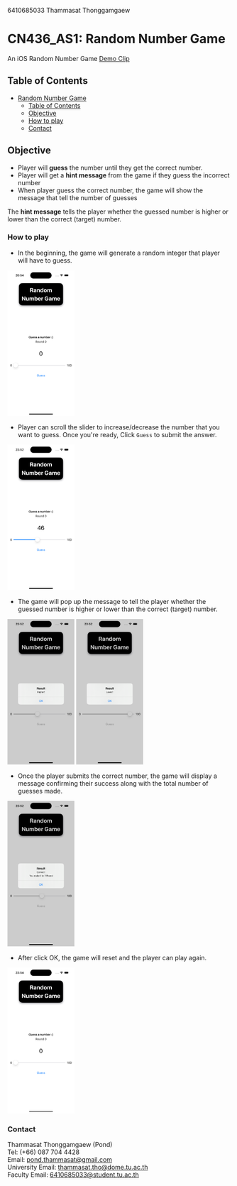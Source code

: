 6410685033 Thammasat Thonggamgaew

# CN436_AS1: Random Number Game

An iOS Random Number Game
[Demo Clip]()

## Table of Contents

- [Random Number Game](#cn436_as1-random-number-game)
  - [Table of Contents](#table-of-contents)
  - [Objective](#objective)
  - [How to play](#how-to-play)
  - [Contact](#contact)

## Objective
- Player will **guess** the number until they get the correct number.
- Player will get a **hint message** from the game if they guess the incorrect number
- When player guess the correct number, the game will show the message that tell the number of guesses

The **hint message** tells the player whether the guessed number is higher or lower than the correct (target) number.

### How to play

- In the beginning, the game will generate a random integer that player will have to guess.
<img src="media/start.png" width=30%>

- Player can scroll the slider to increase/decrease the number that you want to guess. Once you're ready, Click `Guess` to submit the answer.
<img src="media/firstGuess.png" width=30%>

- The game will pop up the message to tell the player whether the guessed number is higher or lower than the correct (target) number.
<img src="media/higher.png" width=30%>
<img src="media/lower.png" width=30%>

- Once the player submits the correct number, the game will display a message confirming their success along with the total number of guesses made.
<img src="media/correct.png" width=30%>

- After click OK, the game will reset and the player can play again.
<img src="media/restart.png" width=30%>

### Contact
Thammasat Thonggamgaew (Pond)  
Tel: (+66) 087 704 4428  
Email: pond.thammasat@gmail.com  
University Email: thammasat.tho@dome.tu.ac.th  
Faculty Email: 6410685033@student.tu.ac.th  